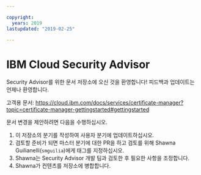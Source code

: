 ```yaml
---

copyright:
  years: 2019
lastupdated: "2019-02-25"

---
```


# IBM Cloud Security Advisor

Security Advisor를 위한 문서 저장소에 오신 것을 환영합니다! 피드백과 업데이트는 언제나 환영합니다.

고객용 문서: https://cloud.ibm.com/docs/services/certificate-manager?topic=certificate-manager-gettingstarted#gettingstarted





문서 변경을 제안하려면 다음을 수행하십시오.

1. 이 저장소의 분기를 작성하여 사용자 분기에 업데이트하십시오.
2. 검토할 준비가 되면 마스터 분기에 대한 PR을 하고 검토를 위해 Shawna Guilianelli(`smguilia`)에게 태그를 지정하십시오.
3. Shawna는 Security Advisor 개발 팀과 검토한 후 필요한 사항을 조정합니다.
4. Shawna가 컨텐츠를 저장소에 병합합니다.



